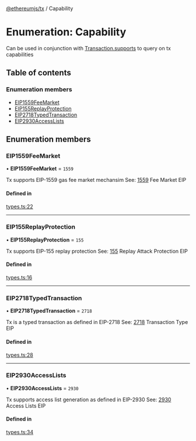 [@ethereumjs/tx](../README.md) / Capability

# Enumeration: Capability

Can be used in conjunction with [Transaction.supports](../classes/Transaction.md#supports)
to query on tx capabilities

## Table of contents

### Enumeration members

- [EIP1559FeeMarket](Capability.md#eip1559feemarket)
- [EIP155ReplayProtection](Capability.md#eip155replayprotection)
- [EIP2718TypedTransaction](Capability.md#eip2718typedtransaction)
- [EIP2930AccessLists](Capability.md#eip2930accesslists)

## Enumeration members

### EIP1559FeeMarket

• **EIP1559FeeMarket** = `1559`

Tx supports EIP-1559 gas fee market mechansim
See: [1559](https://eips.ethereum.org/EIPS/eip-1559) Fee Market EIP

#### Defined in

[types.ts:22](https://github.com/ethereumjs/ethereumjs-monorepo/blob/master/packages/tx/src/types.ts#L22)

---

### EIP155ReplayProtection

• **EIP155ReplayProtection** = `155`

Tx supports EIP-155 replay protection
See: [155](https://eips.ethereum.org/EIPS/eip-155) Replay Attack Protection EIP

#### Defined in

[types.ts:16](https://github.com/ethereumjs/ethereumjs-monorepo/blob/master/packages/tx/src/types.ts#L16)

---

### EIP2718TypedTransaction

• **EIP2718TypedTransaction** = `2718`

Tx is a typed transaction as defined in EIP-2718
See: [2718](https://eips.ethereum.org/EIPS/eip-2718) Transaction Type EIP

#### Defined in

[types.ts:28](https://github.com/ethereumjs/ethereumjs-monorepo/blob/master/packages/tx/src/types.ts#L28)

---

### EIP2930AccessLists

• **EIP2930AccessLists** = `2930`

Tx supports access list generation as defined in EIP-2930
See: [2930](https://eips.ethereum.org/EIPS/eip-2930) Access Lists EIP

#### Defined in

[types.ts:34](https://github.com/ethereumjs/ethereumjs-monorepo/blob/master/packages/tx/src/types.ts#L34)
